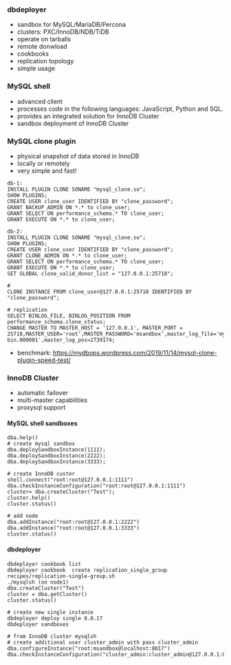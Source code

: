### dbdeployer
- sandbox for MySQL/MariaDB/Percona
- clusters: PXC/InnoDB/NDB/TiDB
- operate on tarballs
- remote donwload
- cookbooks
- replication topology
- simple usage


### MySQL shell
- advanced client
- processes code in the following languages: JavaScript, Python and SQL.
- provides an integrated solution for InnoDB Cluster
- sandbox deployment of InnoDB Cluster

### MySQL clone plugin
- physical snapshot of data stored in InnoDB
- locally or remotely 
- very simple and fast!
```
db-1:
INSTALL PLUGIN CLONE SONAME "mysql_clone.so"; 
SHOW PLUGINS;
CREATE USER clone_user IDENTIFIED BY "clone_password";
GRANT BACKUP_ADMIN ON *.* to clone_user;
GRANT SELECT ON performance_schema.* TO clone_user;
GRANT EXECUTE ON *.* to clone_user;

db-2:
INSTALL PLUGIN CLONE SONAME "mysql_clone.so"; 
SHOW PLUGINS;
CREATE USER clone_user IDENTIFIED BY "clone_password";
GRANT CLONE_ADMIN ON *.* to clone_user;
GRANT SELECT ON performance_schema.* TO clone_user;
GRANT EXECUTE ON *.* to clone_user;
SET GLOBAL clone_valid_donor_list = "127.0.0.1:25718"; 

#
CLONE INSTANCE FROM clone_user@127.0.0.1:25718 IDENTIFIED BY "clone_password";

# replication
SELECT BINLOG_FILE, BINLOG_POSITION FROM performance_schema.clone_status;
CHANGE MASTER TO MASTER_HOST = '127.0.0.1', MASTER_PORT = 25718,MASTER_USER='root',MASTER_PASSWORD='msandbox',master_log_file='mysql-bin.000001',master_log_pos=2739174;

```
- benchmark: https://mydbops.wordpress.com/2019/11/14/mysql-clone-plugin-speed-test/

### InnoDB Cluster
- automatic failover
- multi-master capabilities
- proxysql support

#### MySQL shell sandboxes
```
dba.help()
# create mysql sandbox
dba.deploySandboxInstance(1111);
dba.deploySandboxInstance(2222);
dba.deploySandboxInstance(3333);

# create InnoDB custer
shell.connect("root:root@127.0.0.1:1111")
dba.checkInstanceConfiguration("root:root@127.0.0.1:1111")
cluster= dba.createCluster("Test");
cluster.help()
cluster.status()

# add node
dba.addInstance("root:root@127.0.0.1:2222")
dba.addInstance("root:root@127.0.0.1:3333")
cluster.status()
```

#### dbdeployer
```
dbdeployer cookbook list
dbdeployer cookbook  create replication_single_group
recipes/replication-single-group.sh
./mysqlsh (on node1)
dba.createCluster("Test")
cluster = dba.getCluster()
cluster.status()

# create new single instance
dbdeployer deploy single 8.0.17
dbdeployer sandboxes

# from InnoDB cluster mysqlsh
# create additional user cluster_admin with pass cluster_admin
dba.configureInstance("root:msandbox@localhost:8017")
dba.checkInstanceConfiguration("cluster_admin:cluster_admin@127.0.0.1:8017");
```
